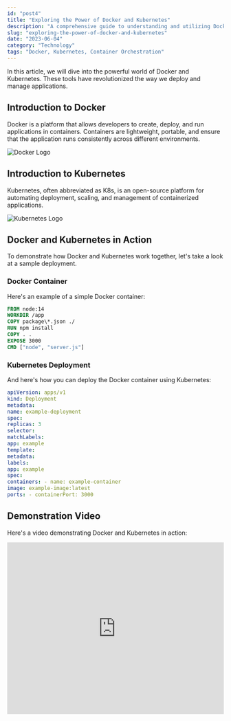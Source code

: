 ```yaml
---
id: "post4"
title: "Exploring the Power of Docker and Kubernetes"
description: "A comprehensive guide to understanding and utilizing Docker and Kubernetes for container orchestration."
slug: "exploring-the-power-of-docker-and-kubernetes"
date: "2023-06-04"
category: "Technology"
tags: "Docker, Kubernetes, Container Orchestration"
---
```


In this article, we will dive into the powerful world of Docker and Kubernetes. These tools have revolutionized the way we deploy and manage applications.

## Introduction to Docker

Docker is a platform that allows developers to create, deploy, and run applications in containers. Containers are lightweight, portable, and ensure that the application runs consistently across different environments.

![Docker Logo](https://via.placeholder.com/150)

## Introduction to Kubernetes

Kubernetes, often abbreviated as K8s, is an open-source platform for automating deployment, scaling, and management of containerized applications.

![Kubernetes Logo](https://via.placeholder.com/150)

## Docker and Kubernetes in Action

To demonstrate how Docker and Kubernetes work together, let's take a look at a sample deployment.

### Docker Container

Here's an example of a simple Docker container:

```dockerfile
FROM node:14
WORKDIR /app
COPY package\*.json ./
RUN npm install
COPY . .
EXPOSE 3000
CMD ["node", "server.js"]
```

### Kubernetes Deployment

And here's how you can deploy the Docker container using Kubernetes:

```yaml
apiVersion: apps/v1
kind: Deployment
metadata:
name: example-deployment
spec:
replicas: 3
selector:
matchLabels:
app: example
template:
metadata:
labels:
app: example
spec:
containers: - name: example-container
image: example-image:latest
ports: - containerPort: 3000
```

## Demonstration Video

Here's a video demonstrating Docker and Kubernetes in action:

<p><iframe src="https://www.youtube.com/embed/PziYflu8cB8" width="100%" height="400" title="" frameBorder="0"   allow="accelerometer; autoplay; clipboard-write; encrypted-media; gyroscope; picture-in-picture; web-share"  allowFullScreen></iframe></p>
